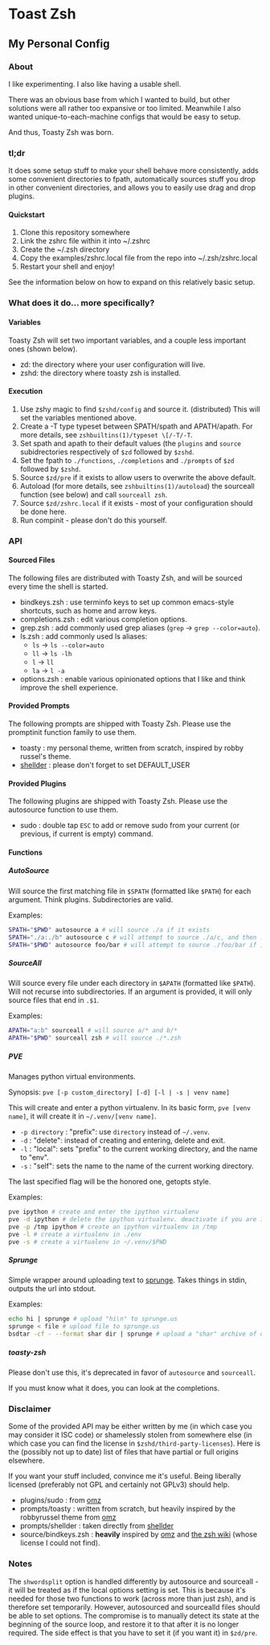 Toast Zsh
=========

My Personal Config
------------------

### About ###
I like experimenting.
I also like having a usable shell.

There was an obvious base from which I wanted to build, but other solutions were all rather too expansive or too limited. Meanwhile I also wanted unique-to-each-machine configs that would be easy to setup.

And thus, Toasty Zsh was born.

### tl;dr ###
It does some setup stuff to make your shell behave more consistently, adds some convenient directories to fpath, automatically sources stuff you drop in other convenient directories, and allows you to easily use drag and drop plugins.

#### Quickstart ####
1. Clone this repository somewhere
2. Link the zshrc file within it into ~/.zshrc
3. Create the ~/.zsh directory
4. Copy the examples/zshrc.local file from the repo into ~/.zsh/zshrc.local
5. Restart your shell and enjoy!

See the information below on how to expand on this relatively basic setup.

### What does it do... more specifically? ###
#### Variables ####
Toasty Zsh will set two important variables, and a couple less important ones (shown below).

- zd: the directory where your user configuration will live.
- zshd: the directory where toasty zsh is installed.

#### Execution ####
1. Use zshy magic to find `$zshd/config` and source it. (distributed) This will set the variables mentioned above.
2. Create a -T type typeset between SPATH/spath and APATH/apath. For more details, see `zshbuiltins(1)/typeset \[/-T/-T`.
3. Set spath and apath to their default values (the `plugins` and `source` subidrectories respectively of `$zd` followed by `$zshd`.
4. Set the fpath to `./functions`, `./completions` and `./prompts` of `$zd` followed by `$zshd`.
5. Source `$zd/pre` if it exists to allow users to overwrite the above default.
6. Autoload (for more details, see `zshbuiltins(1)/autoload`) the sourceall function (see below) and call `sourceall zsh`.
7. Source `$zd/zshrc.local` if it exists - most of your configuration should be done here.
8. Run compinit - please don't do this yourself.

### API ###
#### Sourced Files ####
The following files are distributed with Toasty Zsh, and will be sourced every time the shell is started.

- bindkeys.zsh : use terminfo keys to set up common emacs-style shortcuts, such as home and arrow keys.
- completions.zsh : edit various completion options.
- grep.zsh : add commonly used grep aliases (`grep` -> `grep --color=auto`).
- ls.zsh : add commonly used ls aliases:
  - `ls` -> `ls --color=auto`
  - `ll` -> `ls -lh`
  - `l`  -> `ll`
  - `la` -> `l -a`
- options.zsh : enable various opinionated options that I like and think improve the shell experience.

#### Provided Prompts ####
The following prompts are shipped with Toasty Zsh. Please use the promptinit function family to use them.

- toasty : my personal theme, written from scratch, inspired by robby russel's theme.
- [shellder][shellder] : please don't forget to set DEFAULT_USER

#### Provided Plugins ####
The following plugins are shipped with Toasty Zsh. Please use the autosource function to use them.

- sudo : double tap `ESC` to add or remove sudo from your current (or previous, if current is empty) command.

#### Functions ####
##### AutoSource #####
Will source the first matching file in `$SPATH` (formatted like `$PATH`) for each argument. Think plugins. Subdirectories are valid.

Examples:
```sh
SPATH="$PWD" autosource a # will source ./a if it exists
SPATH="./a:./b" autosource c # will attempt to source ./a/c, and then ./b/c if that fails
SPATH="$PWD" autosource foo/bar # will attempt to source ./foo/bar if it exists
```

##### SourceAll #####
Will source every file under each directory in `$APATH` (formatted like `$PATH`). Will not recurse into subdirectories. If an argument is provided, it will only source files that end in `.$1`.

Examples:
```sh
APATH="a:b" sourceall # will source a/* and b/*
APATH="$PWD" sourceall zsh # will source ./*.zsh
```

##### PVE #####
Manages python virtual environments.

Synopsis: `pve [-p custom_directory] [-d] [-l | -s | venv name]`

This will create and enter a python virtualenv. In its basic form, `pve [venv name]`, it will create it in `~/.venv/[venv name]`.

- `-p directory` : "prefix": use `directory` instead of `~/.venv`.
- `-d` : "delete": instead of creating and entering, delete and exit.
- `-l` : "local": sets "prefix" to the current working directory, and the name to "env".
- `-s` : "self": sets the name to the name of the current working directory.

The last specified flag will be the honored one, getopts style.

Examples:
```sh
pve ipython # create and enter the ipython virtualenv
pve -d ipython # delete the ipython virtualenv. deactivate if you are in one.
pve -p /tmp ipython # create an ipython virtualenv in /tmp
pve -l # create a virtualenv in ./env
pve -s # create a virtualenv in ~/.venv/$PWD
```

##### Sprunge #####
Simple wrapper around uploading text to [sprunge][sprunge]. Takes things in stdin, outputs the url into stdout.

Examples:
```sh
echo hi | sprunge # upload "hi\n" to sprunge.us
sprunge < file # upload file to sprunge.us
bsdtar -cf - --format shar dir | sprunge # upload a "shar" archive of dir to sprunge.us
```

##### toasty-zsh #####
Please don't use this, it's deprecated in favor of `autosource` and `sourceall`.

If you must know what it does, you can look at the completions.

### Disclaimer ###
Some of the provided API may be either written by me (in which case you may consider it ISC code) or shamelessly stolen from somewhere else (in which case you can find the license in `$zshd/third-party-licenses`). Here is the (possibly not up to date) list of files that have partial or full origins elsewhere.

If you want your stuff included, convince me it's useful. Being liberally licensed (preferably not GPL and certainly not GPLv3) should help.

- plugins/sudo : from [omz][omz]
- prompts/toasty : written from scratch, but heavily inspired by the robbyrussel theme from [omz][omz]
- prompts/shellder : taken directly from [shellder][shellder]
- source/bindkeys.zsh : **heavily** inspired by [omz][omz] and [the zsh wiki][zwiki] (whose license I could not find).

### Notes ###
The `shwordsplit` option is handled differently by autosource and sourceall - it will be treated as if the local options setting is set. This is because it's needed for those two functions to work (across more than just zsh), and is therefore set temporarily. However, autosourced and sourcealld files should be able to set options. The compromise is to manually detect its state at the beginning of the source loop, and restore it to that after it is no longer required. The side effect is that you have to set it (if you want it) in `$zd/pre`.

[omz]: https://github.com/robbyrussell/oh-my-zsh "Oh-My-Zsh's Repository"
[shellder]: https://github.com/simnalamburt/shellder "Shellder's Home Repository"
[sprunge]: http://sprunge.us/ "A Simple Pastebin Service"
[zwiki]: http://zshwiki.org/home/ "The Zsh Wiki"

